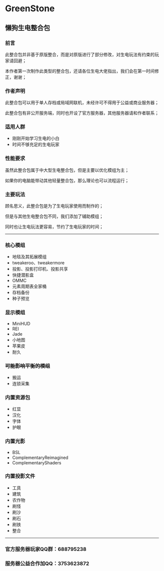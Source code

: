 # **GreenStone**

## 懒狗生电整合包

### 前言

此整合包并非基于原版整合，而是对原版进行了部分修改，对生电玩法有约束的玩家请回避；

本作者第一次制作此类型的整合包，还请各位生电大佬指出，我们会在第一时间修正，谢谢；

### 作者声明

此整合包可以用于单人存档或局域网联机，未经许可不得用于公益或商业服务器；

此整合包有非公开服务端，同时也开设了官方服务器，其他服务器请和作者联系；

### 适用人群

- 刚刚开始学习生电的小白
- 时间不够充足的生电玩家

### 性能要求

虽然此整合包属于中大型生电整合包，但是主要以优化模组为主；

如果你的电脑能带动其他轻量整合包，那么理论也可以流程运行；

### 主要玩法

顾名思义，此整合包是为了生电玩家使用而制作的；

但是与其他生电整合包不同，我们添加了辅助模组；

同时也让生电玩法更容易，节约了生电玩家的时间；

---

### 核心模组

- 地毯及其拓展模组
- tweakeroo、tweakermore
- 投影、投影打印机、投影共享
- 快捷潜影盒
- OMMC
- 元素周期表全家桶
- 存档备份
- 种子预览

### 显示模组

- MiniHUD
- REI
- Jade
- 小地图
- 苹果皮
- 耐久

### ~~可能影响平衡的模组~~

- 搬运
- 连锁采集

### 内置资源包

- 红显
- 汉化
- 字体
- 护眼

### 内置光影

- BSL
- ComplementaryReimagined
- ComplementaryShaders

### 内置投影文件

- 工具
- 建筑
- 农作物
- 刷怪
- 刷沙
- 刷石
- 刷铁
- 整合

---

### 官方服务器玩家QQ群：688795238

### 服务器公益合作加QQ：3753623872